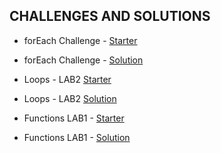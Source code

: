 
## CHALLENGES AND SOLUTIONS

* forEach Challenge - [Starter](https://repl.it/CaSA/41)
* forEach Challenge - [Solution](https://repl.it/DoPj/3)

* Loops - LAB2 [Starter](https://repl.it/DoqM/3)
* Loops - LAB2 [Solution](https://repl.it/DoSr/12)

* Functions LAB1 - [Starter](https://repl.it/Doqt/1)
* Functions LAB1 - [Solution](https://repl.it/DoSR/1)

